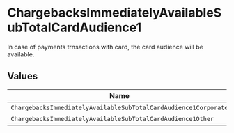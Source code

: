 # ChargebacksImmediatelyAvailableSubTotalCardAudience1

In case of payments trnsactions with card, the card audience will be available.


## Values

| Name                                                            | Value                                                           |
| --------------------------------------------------------------- | --------------------------------------------------------------- |
| `ChargebacksImmediatelyAvailableSubTotalCardAudience1Corporate` | corporate                                                       |
| `ChargebacksImmediatelyAvailableSubTotalCardAudience1Other`     | other                                                           |